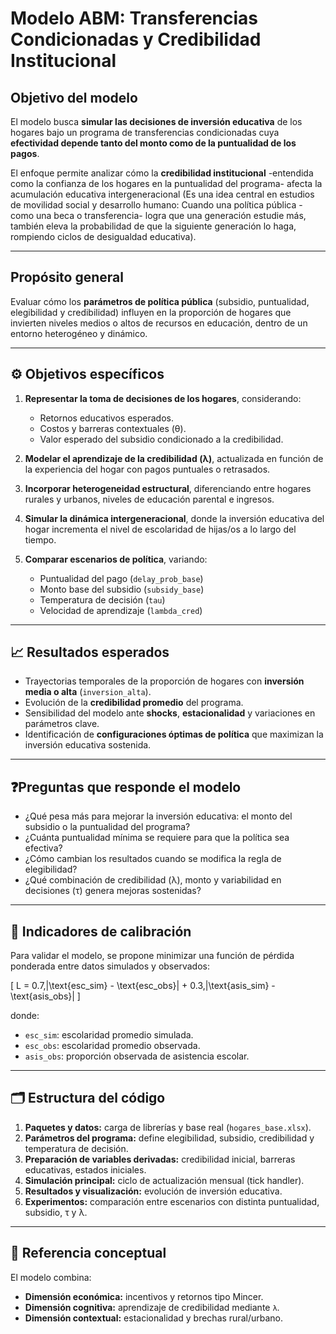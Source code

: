 # Modelo ABM: Transferencias Condicionadas y Credibilidad Institucional

## Objetivo del modelo

El modelo busca **simular las decisiones de inversión educativa** de los hogares bajo un programa de transferencias condicionadas cuya **efectividad depende tanto del monto como de la puntualidad de los pagos**.  

El enfoque permite analizar cómo la **credibilidad institucional** -entendida como la confianza de los hogares en la puntualidad del programa- afecta la acumulación educativa intergeneracional (Es una idea central en estudios de movilidad social y desarrollo humano: Cuando una política pública -como una beca o transferencia- logra que una generación estudie más, también eleva la probabilidad de que la siguiente generación lo haga, rompiendo ciclos de desigualdad educativa).

---

## Propósito general

Evaluar cómo los **parámetros de política pública** (subsidio, puntualidad, elegibilidad y credibilidad) influyen en la proporción de hogares que invierten niveles medios o altos de recursos en educación, dentro de un entorno heterogéneo y dinámico.

---

## ⚙️ Objetivos específicos

1. **Representar la toma de decisiones de los hogares**, considerando:
   - Retornos educativos esperados.
   - Costos y barreras contextuales (θ).
   - Valor esperado del subsidio condicionado a la credibilidad.

2. **Modelar el aprendizaje de la credibilidad (λ)**, actualizada en función de la experiencia del hogar con pagos puntuales o retrasados.

3. **Incorporar heterogeneidad estructural**, diferenciando entre hogares rurales y urbanos, niveles de educación parental e ingresos.

4. **Simular la dinámica intergeneracional**, donde la inversión educativa del hogar incrementa el nivel de escolaridad de hijas/os a lo largo del tiempo.

5. **Comparar escenarios de política**, variando:
   - Puntualidad del pago (`delay_prob_base`)
   - Monto base del subsidio (`subsidy_base`)
   - Temperatura de decisión (`tau`)
   - Velocidad de aprendizaje (`lambda_cred`)

---

## 📈 Resultados esperados

- Trayectorias temporales de la proporción de hogares con **inversión media o alta** (`inversion_alta`).
- Evolución de la **credibilidad promedio** del programa.
- Sensibilidad del modelo ante **shocks**, **estacionalidad** y variaciones en parámetros clave.
- Identificación de **configuraciones óptimas de política** que maximizan la inversión educativa sostenida.

---

## ❓Preguntas que responde el modelo

- ¿Qué pesa más para mejorar la inversión educativa: el monto del subsidio o la puntualidad del programa?
- ¿Cuánta puntualidad mínima se requiere para que la política sea efectiva?
- ¿Cómo cambian los resultados cuando se modifica la regla de elegibilidad?
- ¿Qué combinación de credibilidad (λ), monto y variabilidad en decisiones (τ) genera mejoras sostenidas?

---

## 🧪 Indicadores de calibración

Para validar el modelo, se propone minimizar una función de pérdida ponderada entre datos simulados y observados:

\[
L = 0.7\,|\text{esc\_sim} - \text{esc\_obs}| + 0.3\,|\text{asis\_sim} - \text{asis\_obs}|
\]

donde:
- `esc_sim`: escolaridad promedio simulada.
- `esc_obs`: escolaridad promedio observada.
- `asis_obs`: proporción observada de asistencia escolar.

---

## 🗂️ Estructura del código

1. **Paquetes y datos:** carga de librerías y base real (`hogares_base.xlsx`).
2. **Parámetros del programa:** define elegibilidad, subsidio, credibilidad y temperatura de decisión.
3. **Preparación de variables derivadas:** credibilidad inicial, barreras educativas, estados iniciales.
4. **Simulación principal:** ciclo de actualización mensual (tick handler).
5. **Resultados y visualización:** evolución de inversión educativa.
6. **Experimentos:** comparación entre escenarios con distinta puntualidad, subsidio, τ y λ.

---

## 🧭 Referencia conceptual

El modelo combina:
- **Dimensión económica:** incentivos y retornos tipo Mincer.
- **Dimensión cognitiva:** aprendizaje de credibilidad mediante `λ`.
- **Dimensión contextual:** estacionalidad y brechas rural/urbano.
